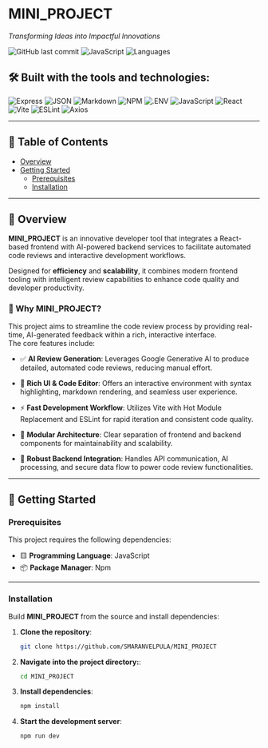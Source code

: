 # MINI_PROJECT

_Transforming Ideas into Impactful Innovations_

![GitHub last commit](https://img.shields.io/github/last-commit/SMARANVELPULA/MINI_PROJECT?label=last%20commit)
![JavaScript](https://img.shields.io/badge/javascript-73.7%25-yellow)
![Languages](https://img.shields.io/badge/languages-3-blue)

## 🛠 Built with the tools and technologies:

![Express](https://img.shields.io/badge/Express-black?logo=express)
![JSON](https://img.shields.io/badge/JSON-black)
![Markdown](https://img.shields.io/badge/Markdown-black)
![NPM](https://img.shields.io/badge/npm-red?logo=npm)
![.ENV](https://img.shields.io/badge/.ENV-yellow)
![JavaScript](https://img.shields.io/badge/JavaScript-yellow?logo=javascript)
![React](https://img.shields.io/badge/React-blue?logo=react)
![Vite](https://img.shields.io/badge/Vite-purple?logo=vite)
![ESLint](https://img.shields.io/badge/ESLint-purple?logo=eslint)
![Axios](https://img.shields.io/badge/Axios-blue)

---

## 📑 Table of Contents

- [Overview](#overview)
- [Getting Started](#getting-started)
  - [Prerequisites](#prerequisites)
  - [Installation](#installation)

---

## 📖 Overview

**MINI_PROJECT** is an innovative developer tool that integrates a React-based frontend with AI-powered backend services to facilitate automated code reviews and interactive development workflows.

Designed for **efficiency** and **scalability**, it combines modern frontend tooling with intelligent review capabilities to enhance code quality and developer productivity.

### 🎯 Why MINI_PROJECT?

This project aims to streamline the code review process by providing real-time, AI-generated feedback within a rich, interactive interface.  
The core features include:

- ✅ **AI Review Generation**: Leverages Google Generative AI to produce detailed, automated code reviews, reducing manual effort.

- 🎨 **Rich UI & Code Editor**: Offers an interactive environment with syntax highlighting, markdown rendering, and seamless user experience.

- ⚡ **Fast Development Workflow**: Utilizes Vite with Hot Module Replacement and ESLint for rapid iteration and consistent code quality.

- 🧩 **Modular Architecture**: Clear separation of frontend and backend components for maintainability and scalability.

- 🔐 **Robust Backend Integration**: Handles API communication, AI processing, and secure data flow to power code review functionalities.

---

## 🚀 Getting Started

### Prerequisites

This project requires the following dependencies:

- 🟨 **Programming Language**: JavaScript  
- 📦 **Package Manager**: Npm

---

### Installation

Build **MINI_PROJECT** from the source and install dependencies:

1. **Clone the repository**:
   ```bash
   git clone https://github.com/SMARANVELPULA/MINI_PROJECT
2. **Navigate into the project directory:**:
   ```bash
   cd MINI_PROJECT
3. **Install dependencies**:
   ```bash
   npm install
4. **Start the development server**:
   ```bash
   npm run dev